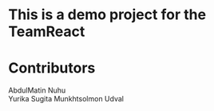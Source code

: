 # This is a demo project for the TeamReact

# Contributors

AbdulMatin Nuhu  
Yurika Sugita
Munkhtsolmon Udval
